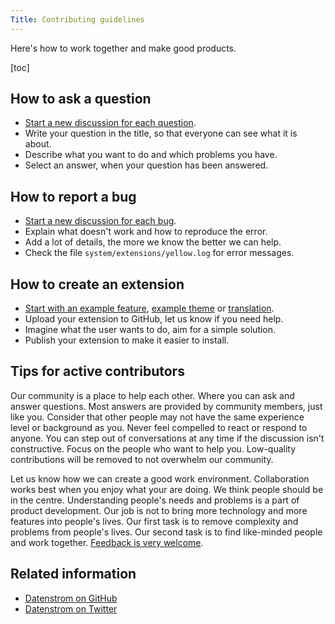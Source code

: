 ```yaml
---
Title: Contributing guidelines
---
```

Here's how to work together and make good products.

[toc]

## How to ask a question

* [Start a new discussion for each question](https://github.com/datenstrom/yellow/discussions).
* Write your question in the title, so that everyone can see what it is about. 
* Describe what you want to do and which problems you have.
* Select an answer, when your question has been answered.

## How to report a bug

* [Start a new discussion for each bug](https://github.com/datenstrom/yellow/discussions).
* Explain what doesn't work and how to reproduce the error.
* Add a lot of details, the more we know the better we can help.
* Check the file `system/extensions/yellow.log` for error messages.

## How to create an extension

* [Start with an example feature](https://github.com/schulle4u/yellow-extension-helloworld), [example theme](https://github.com/schulle4u/yellow-extension-basic) or [translation](https://github.com/datenstrom/yellow-extensions/tree/master/source/english).
* Upload your extension to GitHub, let us know if you need help.
* Imagine what the user wants to do, aim for a simple solution.
* Publish your extension to make it easier to install.

## Tips for active contributors

Our community is a place to help each other. Where you can ask and answer questions. Most answers are provided by community members, just like you. Consider that other people may not have the same experience level or background as you. Never feel compelled to react or respond to anyone. You can step out of conversations at any time if the discussion isn't constructive. Focus on the people who want to help you. Low-quality contributions will be removed to not overwhelm our community.

Let us know how we can create a good work environment. Collaboration works best when you enjoy what your are doing. We think people should be in the centre. Understanding people's needs and problems is a part of product development. Our job is not to bring more technology and more features into people's lives. Our first task is to remove complexity and problems from people's lives. Our second task is to find like-minded people and work together. [Feedback is very welcome](https://datenstrom.se/contact/).

## Related information

* [Datenstrom on GitHub](https://github.com/datenstrom)
* [Datenstrom on Twitter](https://twitter.com/datendeveloper)

